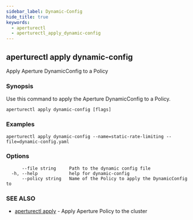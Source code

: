```yaml
---
sidebar_label: Dynamic-Config
hide_title: true
keywords:
  - aperturectl
  - aperturectl_apply_dynamic-config
---
```


## aperturectl apply dynamic-config

Apply Aperture DynamicConfig to a Policy

### Synopsis

Use this command to apply the Aperture DynamicConfig to a Policy.

```
aperturectl apply dynamic-config [flags]
```

### Examples

```
aperturectl apply dynamic-config --name=static-rate-limiting --file=dynamic-config.yaml
```

### Options

```
      --file string     Path to the dynamic config file
  -h, --help            help for dynamic-config
      --policy string   Name of the Policy to apply the DynamicConfig to
```

### SEE ALSO

- [aperturectl apply](/reference/aperturectl/apply/apply.md) - Apply Aperture Policy to the cluster
